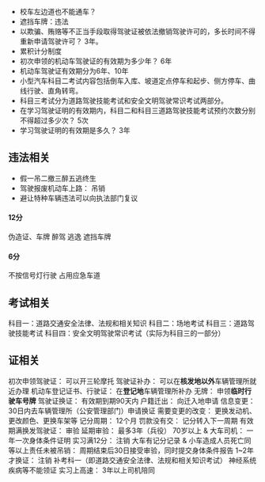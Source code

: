 - 校车左边道也不能通车？
- 遮挡车牌：违法
- 以欺骗、贿赂等不正当手段取得驾驶证被依法撤销驾驶许可的，多长时间不得重新申请驾驶许可？
    3年。
- 累积计分制度
- 初次申领的机动车驾驶证的有效期为多少年？
    6年
- 机动车驾驶证有效期分为6年、10年
- 小型汽车科目二考试内容包括倒车入库、坡道定点停车和起步、侧方停车、曲线行驶、直角转弯。
- 科目三考试分为道路驾驶技能考试和安全文明驾驶常识考试两部分。
- 在学习驾驶证明的有效期内，科目二和科目三道路驾驶技能考试预约次数分别不得超过多少次？
    5次
- 学习驾驶证明的有效期是多久？
    3年

## 违法相关
- 假一吊二撤三醉五逃终生
- 驾驶报废机动车上路：
    吊销
- 避让特种车辆违法可以向执法部门复议
#### 12分
伪造证、车牌
醉驾
逃逸
遮挡车牌
#### 6分
不按信号灯行驶
占用应急车道
## 考试相关
科目一：道路交通安全法律、法规和相关知识
科目二：场地考试
科目三：道路驾驶技能考试
科目四：安全文明驾驶常识考试（实际为科目三的一部分） 
## 证相关
初次申领驾驶证：
    可以开三轮摩托
驾驶证补办：
    可以在**核发地以外**车辆管理所就近办理
机动车登记证书、行驶证：
    在**登记地**车辆管理所补办
无牌：
    申领**临时行驶车号牌**
驾驶证换证：
    有效期到期90天内
户籍迁出：
    向迁入地申请
信息变更：
    30日内去车辆管理所（公安管理部门）申请换证
需要变更的改变：
    更换发动机、更改颜色、更换车架等
记分周期：
    12个月
罚款没有交：
    记分转入下一周期
有效期满换发驾驶证：
    审验
延期审验：
    最多3年（兵役）
70岁以上 & 大车司机：
    一年一次身体条件证明
实习满12分：
    注销
大车有记分记录 & 小车造成人员死亡同等以上责任未被吊销：
    周期结束后30日接受审验，同时提交身体条件报告
1~2年才换证：
    注销
    补考科一（即道路交通安全法律、法规和相关知识考试）
神经系统疾病等不能领证
实习上高速：
    3年以上司机陪同